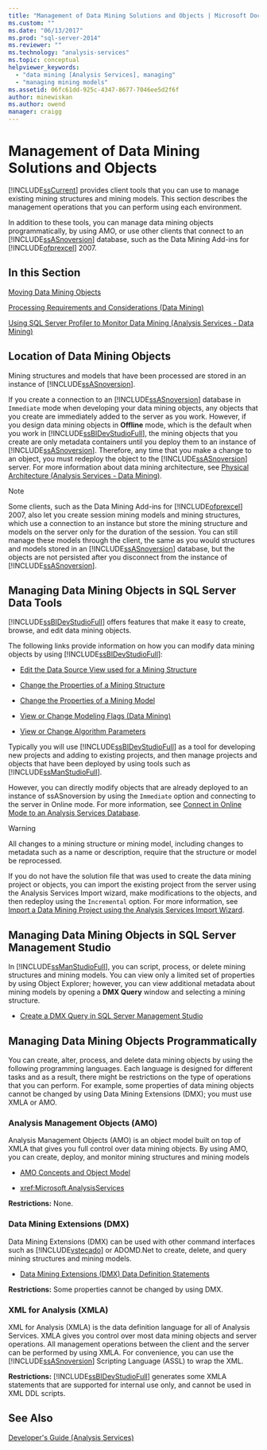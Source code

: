 ```yaml
---
title: "Management of Data Mining Solutions and Objects | Microsoft Docs"
ms.custom: ""
ms.date: "06/13/2017"
ms.prod: "sql-server-2014"
ms.reviewer: ""
ms.technology: "analysis-services"
ms.topic: conceptual
helpviewer_keywords: 
  - "data mining [Analysis Services], managing"
  - "managing mining models"
ms.assetid: 06fc61dd-925c-4347-8677-7046ee5d2f6f
author: minewiskan
ms.author: owend
manager: craigg
---
```

# Management of Data Mining Solutions and Objects
  [!INCLUDE[ssCurrent](../../includes/sscurrent-md.md)] provides client tools that you can use to manage existing mining structures and mining models. This section describes the management operations that you can perform using each environment.  
  
 In addition to these tools, you can manage data mining objects programmatically, by using AMO, or use other clients that connect to an [!INCLUDE[ssASnoversion](../../includes/ssasnoversion-md.md)] database, such as the Data Mining Add-ins for [!INCLUDE[ofprexcel](../../includes/ofprexcel-md.md)] 2007.  
  
## In this Section  
 [Moving Data Mining Objects](moving-data-mining-objects.md)  
  
 [Processing Requirements and Considerations &#40;Data Mining&#41;](processing-requirements-and-considerations-data-mining.md)  
  
 [Using SQL Server Profiler to Monitor Data Mining &#40;Analysis Services - Data Mining&#41;](using-sql-server-profiler-to-monitor-data-mining-analysis-services-data-mining.md)  
  
## Location of Data Mining Objects  
 Mining structures and models that have been processed are stored in an instance of [!INCLUDE[ssASnoversion](../../includes/ssasnoversion-md.md)].  
  
 If you create a connection to an [!INCLUDE[ssASnoversion](../../includes/ssasnoversion-md.md)] database in `Immediate` mode when developing your data mining objects, any objects that you create are immediately added to the server as you work. However, if you design data mining objects in **Offline** mode, which is the default when you work in [!INCLUDE[ssBIDevStudioFull](../../includes/ssbidevstudiofull-md.md)], the mining objects that you create are only metadata containers until you deploy them to an instance of [!INCLUDE[ssASnoversion](../../includes/ssasnoversion-md.md)]. Therefore, any time that you make a change to an object, you must redeploy the object to the [!INCLUDE[ssASnoversion](../../includes/ssasnoversion-md.md)] server. For more information about data mining architecture, see [Physical Architecture &#40;Analysis Services - Data Mining&#41;](physical-architecture-analysis-services-data-mining.md).  
  
> [!NOTE]  
>  Some clients, such as the Data Mining Add-ins for [!INCLUDE[ofprexcel](../../includes/ofprexcel-md.md)] 2007, also let you create session mining models and mining structures, which use a connection to an instance but store the mining structure and models on the server only for the duration of the session. You can still manage these models through the client, the same as you would structures and models stored in an [!INCLUDE[ssASnoversion](../../includes/ssasnoversion-md.md)] database, but the objects are not persisted after you disconnect from the instance of [!INCLUDE[ssASnoversion](../../includes/ssasnoversion-md.md)].  
  
## Managing Data Mining Objects in SQL Server Data Tools  
 [!INCLUDE[ssBIDevStudioFull](../../includes/ssbidevstudiofull-md.md)] offers features that make it easy to create, browse, and edit data mining objects.  
  
 The following links provide information on how you can modify data mining objects by using [!INCLUDE[ssBIDevStudioFull](../../includes/ssbidevstudiofull-md.md)]:  
  
-   [Edit the Data Source View used for a Mining Structure](edit-the-data-source-view-used-for-a-mining-structure.md)  
  
-   [Change the Properties of a Mining Structure](change-the-properties-of-a-mining-structure.md)  
  
-   [Change the Properties of a Mining Model](change-the-properties-of-a-mining-model.md)  
  
-   [View or Change Modeling Flags &#40;Data Mining&#41;](modeling-flags-data-mining.md)  
  
-   [View or Change Algorithm Parameters](view-or-change-algorithm-parameters.md)  
  
 Typically you will use [!INCLUDE[ssBIDevStudioFull](../../includes/ssbidevstudiofull-md.md)] as a tool for developing new projects and adding to existing projects, and then manage projects and objects that have been deployed by using tools such as [!INCLUDE[ssManStudioFull](../../includes/ssmanstudiofull-md.md)].  
  
 However, you can directly modify objects that are already deployed to an instance of ssASnoversion by using the `Immediate` option and connecting to the server in Online mode. For more information, see [Connect in Online Mode to an Analysis Services Database](../multidimensional-models/connect-in-online-mode-to-an-analysis-services-database.md).  
  
> [!WARNING]  
>  All changes to a mining structure or mining model, including changes to metadata such as a name or description, require that the structure or model be reprocessed.  
  
 If you do not have the solution file that was used to create the data mining project or objects, you can import the existing project from the server using the Analysis Services Import wizard, make modifications to the objects, and then redeploy using the `Incremental` option. For more information, see [Import a Data Mining Project using the Analysis Services Import Wizard](import-a-data-mining-project-using-the-analysis-services-import-wizard.md).  
  
## Managing Data Mining Objects in SQL Server Management Studio  
 In [!INCLUDE[ssManStudioFull](../../includes/ssmanstudiofull-md.md)], you can script, process, or delete mining structures and mining models. You can view only a limited set of properties by using Object Explorer; however, you can view additional metadata about mining models by opening a **DMX Query** window and selecting a mining structure.  
  
-   [Create a DMX Query in SQL Server Management Studio](create-a-dmx-query-in-sql-server-management-studio.md)  
  
## Managing Data Mining Objects Programmatically  
 You can create, alter, process, and delete data mining objects by using the following programming languages. Each language is designed for different tasks and as a result, there might be restrictions on the type of operations that you can perform. For example, some properties of data mining objects cannot be changed by using Data Mining Extensions (DMX); you must use XMLA or AMO.  
  
### Analysis Management Objects (AMO)  
 Analysis Management Objects (AMO) is an object model built on top of XMLA that gives you full control over data mining objects. By using AMO, you can create, deploy, and monitor mining structures and mining models  
  
-   [AMO Concepts and Object Model](https://docs.microsoft.com/bi-reference/amo/amo-concepts-and-object-model)  
  
-   <xref:Microsoft.AnalysisServices>  
  
 **Restrictions:** None.  
  
### Data Mining Extensions (DMX)  
 Data Mining Extensions (DMX) can be used with other command interfaces such as [!INCLUDE[vstecado](../../includes/vstecado-md.md)] or ADOMD.Net to create, delete, and query mining structures and mining models.  
  
-   [Data Mining Extensions &#40;DMX&#41; Data Definition Statements](/sql/dmx/dmx-statements-data-definition)  
  
 **Restrictions:** Some properties cannot be changed by using DMX.  
  
### XML for Analysis (XMLA)  
 XML for Analysis (XMLA) is the data definition language for all of Analysis Services. XMLA gives you control over most data mining objects and server operations. All management operations between the client and the server can be performed by using XMLA. For convenience, you can use the [!INCLUDE[ssASnoversion](../../includes/ssasnoversion-md.md)] Scripting Language (ASSL) to wrap the XML.  
  
 **Restrictions:** [!INCLUDE[ssBIDevStudioFull](../../includes/ssbidevstudiofull-md.md)] generates some XMLA statements that are supported for internal use only, and cannot be used in XML DDL scripts.  
  
## See Also  
 [Developer's Guide &#40;Analysis Services&#41;](../analysis-services-developer-documentation.md)  
  
  
